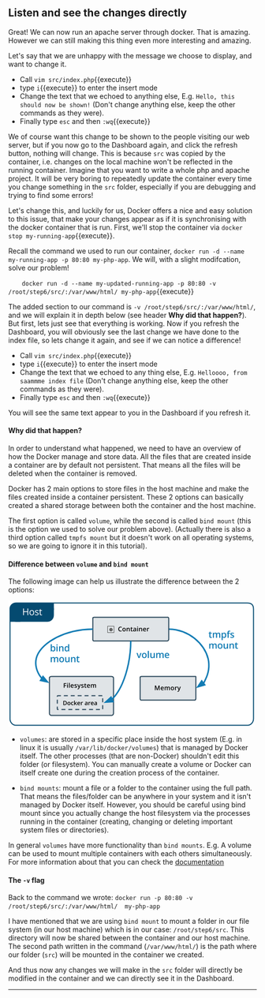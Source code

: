 ## Listen and see the changes directly

Great! We can now run an apache server through docker. That is amazing. However we can still making this thing even more interesting and amazing.

Let's say that we are unhappy with the message we choose to display, and want to change it.
- Call `vim src/index.php`{{execute}}
- type `i`{{execute}} to enter the insert mode
- Change the text that we echoed to anything else, E.g. `Hello, this should now be shown!` (Don't change anything else, keep the other commands as they were).
- Finally type `esc` and then `:wq`{{execute}}


We of course want this change to be shown to the people visiting our web server, but if you now go to the Dashboard again, and click the refresh button, nothing will change. This is because `src` was copied by the container, i.e. changes on the local machine won't be reflected in the running container. Imagine that you want to write a whole php and apache project. It will be very boring to repeatedly update the container every time you change something in the `src` folder, especially if you are debugging and trying to find some errors!

Let's change this, and luckily for us, Docker offers a nice and easy solution to this issue, that make your changes appear as if it is synchronising with the docker container that is run. First, we'll stop the container via `docker stop my-running-app`{{execute}}.

Recall the command we used to run our container, `docker run -d --name my-running-app -p 80:80 my-php-app`. We will, with a slight modifcation, solve our problem!

&nbsp;&nbsp;&nbsp;&nbsp;&nbsp;&nbsp; `docker run -d --name my-updated-running-app -p 80:80 -v /root/step6/src/:/var/www/html/ my-php-app`{{execute}}

The added section to our command is `-v /root/step6/src/:/var/www/html/`, and we will explain it in depth below (see header **Why did that happen?**). But first, lets just see that everything is working. Now if you refresh the Dashboard, you will obviously see the last change we have done to the index file, so lets change it again, and see if we can notice a difference!
- Call `vim src/index.php`{{execute}}
- type `i`{{execute}} to enter the insert mode
- Change the text that we echoed to any thing else, E.g. `Helloooo, from saammme index file` (Don't change anything else, keep the other commands as they were).
- Finally type `esc` and then `:wq`{{execute}}

You will see the same text appear to you in the Dashboard if you refresh it.

#### Why did that happen?

In order to understand what happened, we need to have an overview of how the Docker manage and store data.
All the files that are created inside a container are by default not persistent. That means all the files will be deleted when the container is removed.  

Docker has 2 main options to store files in the host machine and make the files created inside a container persistent. These 2 options can basically created a shared storage between both the container and the host machine.

The first option is called `volume`, while the second is called `bind mount` (this is the option we used to solve our problem above). (Actually there is also a third option called `tmpfs mount` but it doesn't work on all operating systems, so we are going to ignore it in this tutorial).

#### Difference between `volume` and `bind mount`
The following image can help us illustrate the difference between the 2 options:

![types-of-mounts](./assets/types-of-mounts.png)

- `volumes`: are stored in a specific place inside the host system (E.g. in linux it is usually `/var/lib/docker/volumes`) that is managed by Docker itself. The other processes (that are non-Docker) shouldn't edit this folder (or filesystem).  You can manually create a volume or Docker can itself create one during the creation process of the container.

- `bind mounts`: mount a file or a folder to the container using the full path. That means the files/folder can be anywhere in your system and it isn't managed by Docker itself. However, you should be careful using bind mount since you actually change the host filesystem via the processes running in the container (creating, changing or deleting important system files or directories).

In general `volumes` have more functionality than `bind mounts`.
E.g. A volume can be used to mount multiple containers with each others simultaneously. For more information about that you can check the [documentation](https://docs.docker.com/storage/)


#### The `-v` flag
Back to the command we wrote:
`docker run -p 80:80 -v /root/step6/src/:/var/www/html/  my-php-app`

I have mentioned that we are using `bind mount` to mount a folder in our file system (in our host machine) which is in our case: `/root/step6/src`. This directory will now be shared between the container and our host machine. The second path written in the command (`/var/www/html/`) is the path where our folder (`src`) will be mounted in the container we created.

And thus now any changes we will make in the `src` folder will directly be modified in the container and we can directly see it in the Dashboard.













-----------------------------

